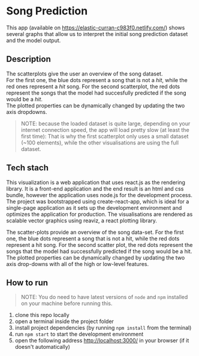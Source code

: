 # Song Prediction

This app (available on https://elastic-curran-c983f0.netlify.com/) shows several graphs that allow us to interpret the initial song prediction dataset and the model output.

## Description

The scatterplots give the user an overview of the song dataset.  
For the first one, the blue dots represent a song that is not a _hit_, while the red ones represent a _hit_ song. For the second scatterplot, the red dots represent the songs that the model had succesfully predicted if the song would be a _hit_.  
The plotted properties can be dynamically changed by updating the two axis dropdowns.

> NOTE: because the loaded dataset is quite large, depending on your internet connection speed, the app will load pretty slow (at least the first time): That is why the first scatterplot only uses a small dataset (~100 elements), while the other visualisations are using the full dataset.

## Tech stach

This visualization is a web application that uses react.js as the rendering library. It is a front-end application and the end result is an html and css bundle, however the application uses node.js for the development process. The project was bootstrapped using create-react-app, which is ideal for a single-page application as it sets up the development environment and optimizes the application for production. The visualisations are rendered as scalable vector graphics using reaviz, a react plotting library.

The scatter-plots provide an overview of the song data-set. For the first one, the blue dots represent a song that is not a hit, while the red dots represent a hit song. For the second scatter plot, the red dots represent the songs that the model had successfully predicted if the song would be a hit. The plotted properties can be dynamically changed by updating the two axis drop-downs with all of the high or low-level features.

## How to run

> NOTE: You do need to have latest versions of `node` and `npm` installed on your machine before running this.

1. clone this repo locally
2. open a terminal inside the project folder
3. install project dependencies (by running `npm install` from the terminal)
4. run `npm start` to start the development environment
5. open the following address [http://localhost:3000/](http://localhost:3000/) in your browser (if it doesn't automatically)
